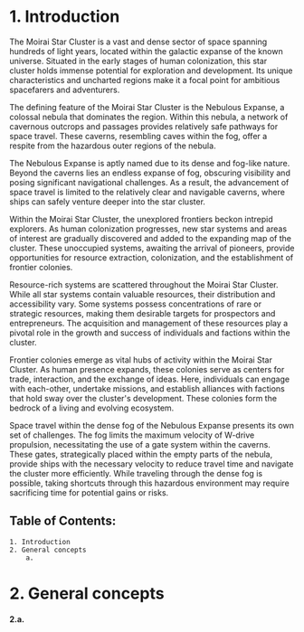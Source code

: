 #	1. Introduction

The Moirai Star Cluster is a vast and dense sector of space spanning 
hundreds of light years, located within the galactic expanse of the 
known universe. Situated in the early stages of human colonization, 
this star cluster holds immense potential for exploration and 
development. Its unique characteristics and uncharted regions make it a 
focal point for ambitious spacefarers and adventurers.

The defining feature of the Moirai Star Cluster is the Nebulous Expanse, 
a colossal nebula that dominates the region. Within this nebula, a 
network of cavernous outcrops and passages provides relatively safe 
pathways for space travel. These caverns, resembling caves within the 
fog, offer a respite from the hazardous outer regions of the nebula.

The Nebulous Expanse is aptly named due to its dense and fog-like nature. 
Beyond the caverns lies an endless expanse of fog, obscuring visibility 
and posing significant navigational challenges. As a result, the 
advancement of space travel is limited to the relatively clear and 
navigable caverns, where ships can safely venture deeper into the star 
cluster.

Within the Moirai Star Cluster, the unexplored frontiers beckon intrepid 
explorers. As human colonization progresses, new star systems and areas 
of interest are gradually discovered and added to the expanding map of 
the cluster. These unoccupied systems, awaiting the arrival of pioneers, 
provide opportunities for resource extraction, colonization, and the 
establishment of frontier colonies.

Resource-rich systems are scattered throughout the Moirai Star Cluster. 
While all star systems contain valuable resources, their distribution 
and accessibility vary. Some systems possess concentrations of rare or 
strategic resources, making them desirable targets for prospectors and 
entrepreneurs. The acquisition and management of these resources play a 
pivotal role in the growth and success of individuals and factions 
within the cluster.

Frontier colonies emerge as vital hubs of activity within the Moirai 
Star Cluster. As human presence expands, these colonies serve as centers 
for trade, interaction, and the exchange of ideas. Here, individuals can 
engage with each-other, undertake missions, and establish alliances with 
factions that hold sway over the cluster's development. 
These colonies form the bedrock of a living and evolving ecosystem.

Space travel within the dense fog of the Nebulous Expanse presents its 
own set of challenges. The fog limits the maximum velocity of W-drive 
propulsion, necessitating the use of a gate system within the caverns. 
These gates, strategically placed within the empty parts of the nebula, 
provide ships with the necessary velocity to reduce travel time and 
navigate the cluster more efficiently. While traveling through the dense 
fog is possible, taking shortcuts through this hazardous environment may 
require sacrificing time for potential gains or risks.

##	Table of Contents:

    1. Introduction
    2. General concepts
		a. 

#	2. General concepts



####	2.a. 
